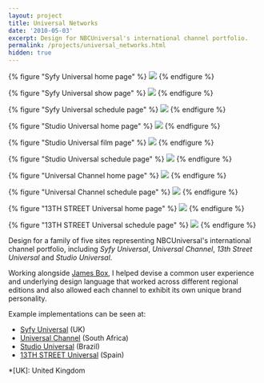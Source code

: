 ```yaml
---
layout: project
title: Universal Networks
date: '2010-05-03'
excerpt: Design for NBCUniversal's international channel portfolio.
permalink: /projects/universal_networks.html
hidden: true
---
```

{% figure "Syfy Universal home page" %}
![](/assets/images/projects/universal_networks/0.jpg)
{% endfigure %}

{% figure "Syfy Universal show page" %}
![](/assets/images/projects/universal_networks/1.jpg)
{% endfigure %}

{% figure "Syfy Universal schedule page" %}
![](/assets/images/projects/universal_networks/2.jpg)
{% endfigure %}

{% figure "Studio Universal home page" %}
![](/assets/images/projects/universal_networks/3.jpg)
{% endfigure %}

{% figure "Studio Universal film page" %}
![](/assets/images/projects/universal_networks/4.jpg)
{% endfigure %}

{% figure "Studio Universal schedule page" %}
![](/assets/images/projects/universal_networks/5.jpg)
{% endfigure %}

{% figure "Universal Channel home page" %}
![](/assets/images/projects/universal_networks/6.jpg)
{% endfigure %}

{% figure "Universal Channel schedule page" %}
![](/assets/images/projects/universal_networks/7.jpg)
{% endfigure %}

{% figure "13TH STREET Universal home page" %}
![](/assets/images/projects/universal_networks/8.jpg)
{% endfigure %}

{% figure "13TH STREET Universal schedule page" %}
![](/assets/images/projects/universal_networks/9.jpg)
{% endfigure %}

Design for a family of five sites representing NBCUniversal's international channel portfolio, including <cite>Syfy Universal</cite>, <cite>Universal Channel</cite>, <cite>13th Street Universal</cite> and <cite>Studio Universal</cite>.

Working alongside [James Box][1], I helped devise a common user experience and underlying design language that worked across different regional editions and also allowed each channel to exhibit its own unique brand personality.

Example implementations can be seen at:

  * [Syfy Universal][2] (UK)
  * [Universal Channel][3] (South Africa)
  * [Studio Universal][4] (Brazil)
  * [13TH STREET Universal][5] (Spain)

[1]: http://clearleft.com/is/james-box/
[2]: http://syfy.co.uk/
[3]: http://universalchannel.co.za/
[4]: http://br.studiouniversal.com/
[5]: http://calle13universal.es/

*[UK]: United Kingdom
